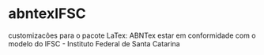 # abntexIFSC
customizacôes para o pacote LaTex: ABNTex estar em conformidade com o modelo do IFSC - Instituto Federal de Santa Catarina

